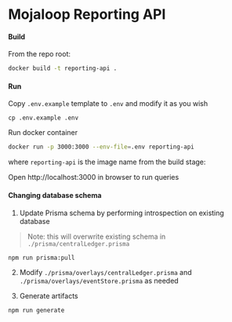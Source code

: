 # Mojaloop Reporting API

#### Build
From the repo root:
```sh
docker build -t reporting-api .
```

#### Run
Copy `.env.example` template to `.env` and modify it as you wish
```shell
cp .env.example .env
```
Run docker container
```sh
docker run -p 3000:3000 --env-file=.env reporting-api
```
where `reporting-api` is the image name from the build stage:

Open http://localhost:3000 in browser to run queries

#### Changing database schema 
1. Update Prisma schema by performing introspection on existing database
> Note: this will overwrite existing schema in `./prisma/centralLedger.prisma`
```shell
npm run prisma:pull
```

2. Modify `./prisma/overlays/centralLedger.prisma` and `./prisma/overlays/eventStore.prisma` as needed


3. Generate artifacts
```shell
npm run generate
```
